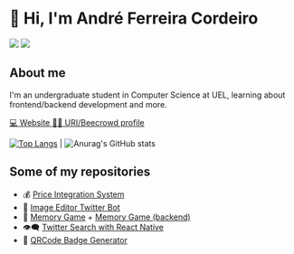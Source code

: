 # :wave: Hi, I'm André Ferreira Cordeiro

<div>
  <a href="https://www.linkedin.com/in/andré-ferreira-4b1257202/"> <img src="https://img.shields.io/badge/linkedin-%230077B5.svg?style=for-the-badge&logo=linkedin&logoColor=white"/></a> 
  <a href="mailto:andrefc36@gmail.com?subject=Hello%20again"> <img src="https://img.shields.io/badge/Gmail-D14836?style=for-the-badge&logo=gmail&logoColor=white"/></a>  
</div>


## About me
I'm an undergraduate student in Computer Science at UEL, learning about frontend/backend development and more.

<div>
  
<a href="https://andrefcordeiro.github.io" > :computer: Website </a>
<a href="https://www.urionlinejudge.com.br/judge/pt/profile/365037"> :student: URI/Beecrowd profile </a>
  
</div>

[![Top Langs](https://github-readme-stats.vercel.app/api/top-langs/?username=andrefcordeiro&theme=tokyonight)](https://github.com/andrefcordeiro/github-readme-stats) | ![Anurag's GitHub stats](https://github-readme-stats.vercel.app/api?username=andrefcordeiro&show_icons=true&theme=tokyonight)

## Some of my repositories
- :moneybag: [Price Integration System](https://github.com/andrefcordeiro/Sistema-Integracao-de-Precos)
- :palm_tree: [Image Editor Twitter Bot](https://github.com/andrefcordeiro/image-editor-bot)
- :brain: [Memory Game](https://github.com/andrefcordeiro/jogo-da-memoria) + [Memory Game (backend)](https://github.com/andrefcordeiro/jogo-da-memoria-backend)
- :eye_speech_bubble: [Twitter Search with React Native](https://github.com/andrefcordeiro/Twitter-Search-React-Native)
- :name_badge: [QRCode Badge Generator](https://github.com/andrefcordeiro/QRCode-Badge-Generator)
